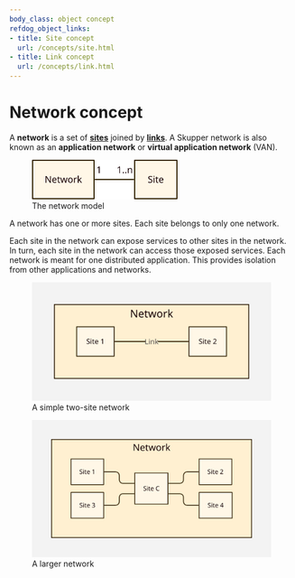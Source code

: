 ```yaml
---
body_class: object concept
refdog_object_links:
- title: Site concept
  url: /concepts/site.html
- title: Link concept
  url: /concepts/link.html
---
```


# Network concept

<section>

A **network** is a set of **[sites](site.html)** joined by
**[links](link.html)**. A Skupper network is also known as an
**application network** or **virtual application network** (VAN).

<figure>
  <img src="images/network-model.svg" style="max-height: 5em;"/>
  <figcaption>The network model</figcaption>
</figure>

A network has one or more sites.  Each site belongs to only one
network.

Each site in the network can expose services to other sites in the
network. In turn, each site in the network can access those exposed
services.  Each network is meant for one distributed application.
This provides isolation from other applications and networks.

<figure>
  <img src="images/network-1.svg"/>
  <figcaption>A simple two-site network</figcaption>
</figure>

<figure>
  <img src="images/network-2.svg"/>
  <figcaption>A larger network</figcaption>
</figure>

</section>
